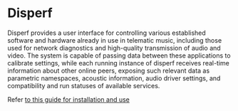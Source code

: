 # Disperf
Disperf provides a user interface for controlling various established software and hardware already in use in telematic music, including those used for network diagnostics and high-quality transmission of audio and video. The system is capable of passing data between these applications to calibrate settings, while each running instance of disperf receives real-time information about other online peers, exposing such relevant data as parametric namespaces, acoustic information, audio driver settings, and compatibility and run statuses of available services.

Refer [to this guide for installation and use](https://dispersionlab.github.io/disperf)
